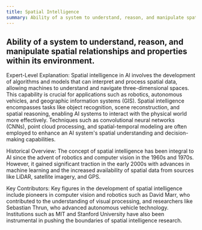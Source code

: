 ```yaml
---
title: Spatial Intelligence
summary: Ability of a system to understand, reason, and manipulate spatial relationships and properties within its environment.
---
```

## Ability of a system to understand, reason, and manipulate spatial relationships and properties within its environment.

Expert-Level Explanation: Spatial intelligence in AI involves the development of algorithms and models that can interpret and process spatial data, allowing machines to understand and navigate three-dimensional spaces. This capability is crucial for applications such as robotics, autonomous vehicles, and geographic information systems (GIS). Spatial intelligence encompasses tasks like object recognition, scene reconstruction, and spatial reasoning, enabling AI systems to interact with the physical world more effectively. Techniques such as convolutional neural networks (CNNs), point cloud processing, and spatial-temporal modeling are often employed to enhance an AI system's spatial understanding and decision-making capabilities.

Historical Overview: The concept of spatial intelligence has been integral to AI since the advent of robotics and computer vision in the 1960s and 1970s. However, it gained significant traction in the early 2000s with advances in machine learning and the increased availability of spatial data from sources like LiDAR, satellite imagery, and GPS.

Key Contributors: Key figures in the development of spatial intelligence include pioneers in computer vision and robotics such as David Marr, who contributed to the understanding of visual processing, and researchers like Sebastian Thrun, who advanced autonomous vehicle technology. Institutions such as MIT and Stanford University have also been instrumental in pushing the boundaries of spatial intelligence research.